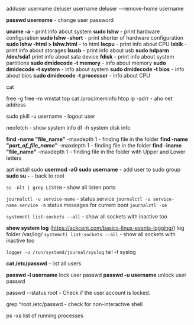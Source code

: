 adduser username
deluser username
deluser --remove-home username

**passwd username**  - change user password

**uname -a** - print info about system
**sudo  lshw** - print hardware configuration
**sudo  lshw -short** - print shorter of hardware configuration
**sudo lshw -html > lshw.html** - to html
**lscpu** - print info about CPU
**lsblk** - print info about storages
**lsusb** - print info about usb
**sudo hdparm **/dev/sda1**** print info about sata device
**fdisk** - print info about system partitions
**sudo dmidecode -t memory** - info about memory
**sudo dmidecode -t system** - info about system
**sudo dmidecode -t bios** - info about bios
**sudo dmidecode -t processor** - info about CPU

cat

free -g
free -m
vmstat
top 
cat /proc/meminfo
htop
 ip -adrr - aho net address

sudo pkill -u username - logout user


neofetch - show system info
df -h  system disk info

  
**find -name "file_name"** -maxdepth 1 - finding file in the folder
**find -name "*part_of_file_name*"** -maxdepth 1 - finding file in the folder
**find -iname "file_name"** -maxdepth 1 - finding file in the folder with Upper and Lower letters

apt install sudo
**usermod -aG sudo username** - add user to sudo group
**sudo su -** - back to root

`ss -nlt | grep LISTEN` - show all listen ports

`journalctl -u service-name` - status service
`journalctl -u service-name.service -b` status messages for current boot
`journalctl -xe`


`systemctl list-sockets --all`  - show all sockets with inactive too 

**show system log**  (https://ackcent.com/basics-linux-events-logging/)
log folder /var/log/
`systemctl list-sockets --all`  - show all sockets with inactive too 

`logger -u /run/systemd/journal/syslog`
tail -f syslog

**cat /etc/passwd** - list all users


**passwd -l username** lock user passwd
**passwd -u username** unlock user passwd

passwd --status root - Check if the user account is locked.

grep ^root /etc/passwd  - check for non-interactive shell

ps -xa  list of running processes
